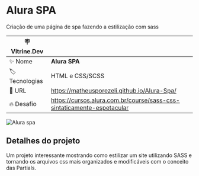 # Alura SPA

Criação de uma página de spa fazendo a estilização com sass

| :placard: Vitrine.Dev |     |
| -------------  | --- |
| :sparkles: Nome        | **Alura SPA**
| :label: Tecnologias | HTML e CSS/SCSS
| :rocket: URL         | https://matheusporezeli.github.io/Alura-Spa/
| :fire: Desafio     | https://cursos.alura.com.br/course/sass-css-sintaticamente-espetacular

<!-- Inserir imagem com a #vitrinedev ao final do link -->
![Alura spa](https://user-images.githubusercontent.com/112051389/211412826-e1c3de50-9086-4c02-bd90-401cbf3903d5.gif)


## Detalhes do projeto

Um projeto interessante mostrando como estilizar um site utilizando SASS e tornando os arquivos css mais organizados e modificáveis com o conceito das Partials.
